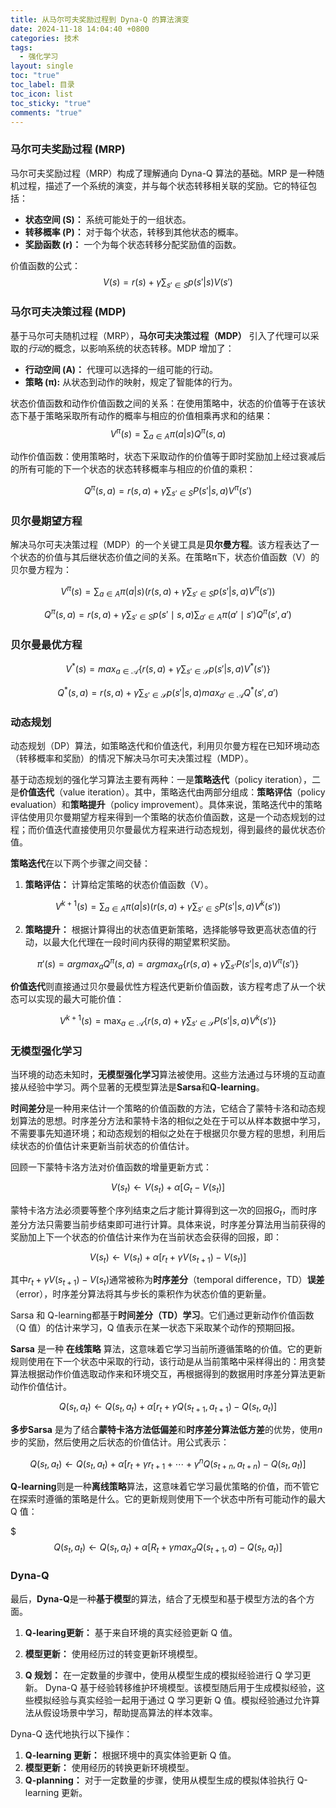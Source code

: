 ```yaml
---
title: 从马尔可夫奖励过程到 Dyna-Q 的算法演变
date: 2024-11-18 14:04:40 +0800
categories: 技术
tags:
  - 强化学习
layout: single
toc: "true"
toc_label: 目录
toc_icon: list
toc_sticky: "true"
comments: "true"
---
```

### 马尔可夫奖励过程 (MRP)

马尔可夫奖励过程（MRP）构成了理解通向 Dyna-Q 算法的基础。MRP 是一种随机过程，描述了一个系统的演变，并与每个状态转移相关联的奖励。它的特征包括：

- **状态空间 (S)：** 系统可能处于的一组状态。
- **转移概率 (P)：** 对于每个状态，转移到其他状态的概率。
- **奖励函数 (r)：** 一个为每个状态转移分配奖励值的函数。

价值函数的公式：
$$V(s)=r(s)+\gamma\sum_{s'\in S}p(s'|s)V(s')$$

### 马尔可夫决策过程 (MDP)

基于马尔可夫随机过程（MRP），**马尔可夫决策过程（MDP）** 引入了代理可以采取的*行动*的概念，以影响系统的状态转移。MDP 增加了：

- **行动空间 (A)：** 代理可以选择的一组可能的行动。
- **策略 (π):** 从状态到动作的映射，规定了智能体的行为。

状态价值函数和动作价值函数之间的关系：在使用策略中，状态的价值等于在该状态下基于策略采取所有动作的概率与相应的价值相乘再求和的结果：
$$V^{\pi}(s)=\sum_{a\in A}\pi(a|s)Q^{\pi}(s,a)$$

动作价值函数：使用策略时，状态下采取动作的价值等于即时奖励加上经过衰减后的所有可能的下一个状态的状态转移概率与相应的价值的乘积：

$$Q^{\pi}(s, a)=r(s, a)+\gamma\sum_{s'\in S}P(s'|s,a)V^{\pi}(s')$$

### 贝尔曼期望方程

解决马尔可夫决策过程（MDP）的一个关键工具是**贝尔曼方程**。该方程表达了一个状态的价值与其后继状态价值之间的关系。在策略π下，状态价值函数（V）的贝尔曼方程为：

$$V^{\pi}(s)=\sum_{a \in A} \pi(a | s)\left(r(s, a)+\gamma \sum_{s' \in S} p\left(s' | s, a\right) V^{\pi}\left(s'\right)\right)$$

$$
Q^\pi(s, a) 
= r(s, a) + \gamma \sum_{s' \in S} p(s' \mid s, a) \sum_{a' \in A} \pi(a' \mid s') Q^\pi(s', a')
$$

### 贝尔曼最优方程

$$V^{*}(s)=max _{a \in \mathcal{A}}\left\{r(s, a)+\gamma \sum_{s' \in \mathcal{S}} p\left(s' | s, a\right) V^{*}\left(s'\right)\right\}$$

$$Q^{*}(s, a)=r(s, a)+\gamma \sum_{s' \in \mathcal{S}} p\left(s' | s, a\right) max _{a' \in \mathcal{A}} Q^{*}\left(s', a'\right)$$

### 动态规划

动态规划（DP）算法，如策略迭代和价值迭代，利用贝尔曼方程在已知环境动态（转移概率和奖励）的情况下解决马尔可夫决策过程（MDP）。

基于动态规划的强化学习算法主要有两种：一是**策略迭代**（policy iteration），二是**价值迭代**（value iteration）。其中，策略迭代由两部分组成：**策略评估**（policy evaluation）和**策略提升**（policy improvement）。具体来说，策略迭代中的策略评估使用贝尔曼期望方程来得到一个策略的状态价值函数，这是一个动态规划的过程；而价值迭代直接使用贝尔曼最优方程来进行动态规划，得到最终的最优状态价值。

**策略迭代**在以下两个步骤之间交替：

1. **策略评估：** 计算给定策略的状态价值函数（V）。

$$V^{k + 1}(s)=\sum_{a \in A} \pi(a|s)\left(r(s, a)+\gamma\sum_{s' \in S}P\left(s'|s, a\right)V^{k}\left(s'\right)\right)$$

2. **策略提升：** 根据计算得出的状态值更新策略，选择能够导致更高状态值的行动，以最大化代理在一段时间内获得的期望累积奖励。

$$\pi'(s)=arg max _{a} Q^{\pi}(s, a)=arg max _{a}\left\{r(s, a)+\gamma \sum_{s'} P\left(s' | s, a\right) V^{\pi}\left(s'\right)\right\}$$


**价值迭代**则直接通过贝尔曼最优性方程迭代更新价值函数，该方程考虑了从一个状态可以实现的最大可能价值：

$$V^{k + 1}(s)=\max_{a\in\mathcal{A}}\{r(s,a)+\gamma\sum_{s'\in\mathcal{S}}P(s'|s,a)V^{k}(s')\}$$

### 无模型强化学习

当环境的动态未知时，**无模型强化学习**算法被使用。这些方法通过与环境的互动直接从经验中学习。两个显著的无模型算法是**Sarsa**和**Q-learning**。

**时间差分**是一种用来估计一个策略的价值函数的方法，它结合了蒙特卡洛和动态规划算法的思想。时序差分方法和蒙特卡洛的相似之处在于可以从样本数据中学习，不需要事先知道环境；和动态规划的相似之处在于根据贝尔曼方程的思想，利用后续状态的价值估计来更新当前状态的价值估计。

回顾一下蒙特卡洛方法对价值函数的增量更新方式：

$$V\left(s_{t}\right) \leftarrow V\left(s_{t}\right)+\alpha\left[G_{t}-V\left(s_{t}\right)\right]$$


蒙特卡洛方法必须要等整个序列结束之后才能计算得到这一次的回报$G_{t}$，而时序差分方法只需要当前步结束即可进行计算。具体来说，时序差分算法用当前获得的奖励加上下一个状态的价值估计来作为在当前状态会获得的回报，即：

$$V\left(s_{t}\right) \leftarrow V\left(s_{t}\right)+\alpha\left[r_{t}+\gamma V\left(s_{t+1}\right)-V\left(s_{t}\right)\right]$$


其中$r_{t}+\gamma V\left(s_{t+1}\right)-V\left(s_{t}\right)$通常被称为**时序差分**（temporal difference，TD）**误差**（error），时序差分算法将其与步长的乘积作为状态价值的更新量。

Sarsa 和 Q-learning都基于**时间差分（TD）学习**。它们通过更新动作价值函数（Q 值）的估计来学习，Q 值表示在某一状态下采取某个动作的预期回报。

**Sarsa** 是一种 **在线策略** 算法，这意味着它学习当前所遵循策略的价值。它的更新规则使用在下一个状态中采取的行动，该行动是从当前策略中采样得出的：用贪婪算法根据动作价值选取动作来和环境交互，再根据得到的数据用时序差分算法更新动作价值估计。

$$Q\left(s_{t}, a_{t}\right) \leftarrow Q\left(s_{t}, a_{t}\right)+\alpha\left[r_{t}+\gamma Q\left(s_{t+1}, a_{t+1}\right)-Q\left(s_{t}, a_{t}\right)\right]$$

**多步Sarsa** 是为了结合**蒙特卡洛方法低偏差**和**时序差分算法低方差**的优势，使用$n$步的奖励，然后使用之后状态的价值估计。用公式表示：

$$Q\left(s_{t}, a_{t}\right) \leftarrow Q\left(s_{t}, a_{t}\right)+\alpha\left[r_{t}+\gamma r_{t+1}+\cdots+\gamma^{n} Q\left(s_{t+n}, a_{t+n}\right)-Q\left(s_{t}, a_{t}\right)\right]$$

**Q-learning**则是一种**离线策略**算法，这意味着它学习最优策略的价值，而不管它在探索时遵循的策略是什么。它的更新规则使用下一个状态中所有可能动作的最大 Q 值：

$$$Q\left(s_{t}, a_{t}\right) \leftarrow Q\left(s_{t}, a_{t}\right)+\alpha\left[R_{t}+\gamma max _{a} Q\left(s_{t+1}, a\right)-Q\left(s_{t}, a_{t}\right)\right]$$

### Dyna-Q

最后，**Dyna-Q**是一种**基于模型**的算法，结合了无模型和基于模型方法的各个方面。

1. **Q-learing更新：** 基于来自环境的真实经验更新 Q 值。

2. **模型更新：** 使用经历过的转变更新环境模型。

3. **Q 规划：** 在一定数量的步骤中，使用从模型生成的模拟经验进行 Q 学习更新。
Dyna-Q 基于经验转移维护环境模型。该模型随后用于生成模拟经验，这些模拟经验与真实经验一起用于通过 Q 学习更新 Q 值。模拟经验通过允许算法从假设场景中学习，帮助提高算法的样本效率。

Dyna-Q 迭代地执行以下操作：
1. **Q-learning 更新：** 根据环境中的真实体验更新 Q 值。
2. **模型更新：** 使用经历的转换更新环境模型。
3. **Q-planning：** 对于一定数量的步骤，使用从模型生成的模拟体验执行 Q-learning 更新。
